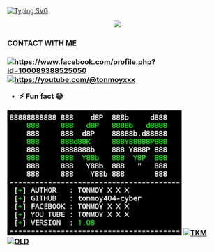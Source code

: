 [![Typing SVG](https://readme-typing-svg.herokuapp.com?color=%23F70B10&size=27&lines=HELLO+I'M+TONMOY)](https://git.io/typing-svg)
<p align="center"><img src="https://img.shields.io/badge/%20 FROM-BANGLADESH-green?colorA=%23ff0000&colorB=%23017e40&style=flat-square">
<h3> CONTACT WITH ME<h3/>
  <a href="https://fb.com/https://www.facebook.com/profile.php?id=100089388525050" target="blank"><img align="center" src="https://raw.githubusercontent.com/rahuldkjain/github-profile-readme-generator/master/src/images/icons/Social/facebook.svg" alt="https://www.facebook.com/profile.php?id=100089388525050" height="30" width="40" /></a>
<a href="https://www.youtube.com/c/https://youtube.com/@tonmoyxxx" target="blank"><img align="center" src="https://raw.githubusercontent.com/rahuldkjain/github-profile-readme-generator/master/src/images/icons/Social/youtube.svg" alt="https://youtube.com/@tonmoyxxx" height="30" width="40" /></a>
</p>

- ⚡ Fun fact **😅**
<img width="400" heigth="220" src="https://github.com/tonmoy404-cyber/tonmoy404-cyber/blob/main/Screenshot_20230831-181225-01.jpeg">
<a href="https://github.com/tonmoy404-cyber/TKM.git"><img title="TKM" src="https://github-readme-stats.vercel.app/api/pin/?username=tonmoy404-cyber/&repo=TKM&theme=gotham"></a>
<a href="https://github.com/tonmoy404-cyber/OLD.git"><img title="OLD" src="https://github-readme-stats.vercel.app/api/pin/?username=tonmoy404-cyber/&repo=OLD&theme=gotham"></a>
